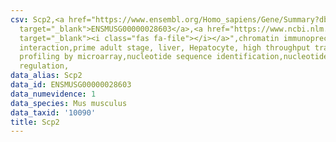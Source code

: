 ```yaml
---
csv: Scp2,<a href="https://www.ensembl.org/Homo_sapiens/Gene/Summary?db=core;g=ENSMUSG00000028603"
  target="_blank">ENSMUSG00000028603</a>,<a href="https://www.ncbi.nlm.nih.gov/pubmed/23834426"
  target="_blank"><i class="fas fa-file"></i></a>",chromatin immunoprecipitation assay,direct
  interaction,prime adult stage, liver, Hepatocyte, high throughput transcription
  profiling by microarray,nucleotide sequence identification,nucleotide sequence identification,transcriptional
  regulation,
data_alias: Scp2
data_id: ENSMUSG00000028603
data_numevidence: 1
data_species: Mus musculus
data_taxid: '10090'
title: Scp2
---
```

